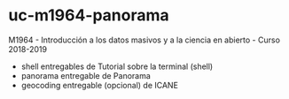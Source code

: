 # uc-m1964-panorama

M1964 - Introducción a los datos masivos y a la ciencia en abierto - Curso 2018-2019

- shell     entregables de Tutorial sobre la terminal (shell)
- panorama  entregable de Panorama
- geocoding entregable (opcional) de ICANE
